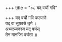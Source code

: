 +++
title = "०८ यद् वर्चो गवि"

+++
यद् वर्चो गवि कल्याणे  
यद् वा सूयवसे तृणे ।  
अभ्यञ्जनस्य यद् वर्चस्  
तेन मानज्मि वर्चसा ॥